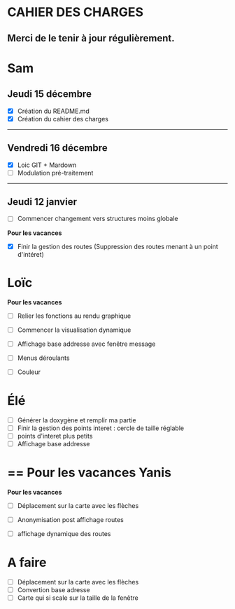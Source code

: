 CAHIER DES CHARGES
==
Merci de le tenir à jour régulièrement.
--



Sam
==


Jeudi 15 décembre
--

- [X] Création du README.md
- [X] Création du cahier des charges

***

Vendredi 16 décembre
--

- [X] Loic GIT + Mardown
- [ ] Modulation pré-traitement

***

Jeudi 12 janvier
--

- [ ] Commencer changement vers structures moins globale

**Pour les vacances**
- [X] Finir la gestion des routes (Suppression des routes menant à un point d'intéret)

Loïc
==
**Pour les vacances**
- [ ] Relier les fonctions au rendu graphique
- [ ] Commencer la visualisation dynamique
- [ ] Affichage base addresse avec fenêtre message
- [ ] Menus déroulants
- [ ] Couleur


Élé
==
- [ ] Générer la doxygène et remplir ma partie
- [ ] Finir la gestion des points interet : cercle de taille réglable
- [ ] points d'interet plus petits
- [ ] Affichage base addresse
 
==
**Pour les vacances**
Yanis
==
**Pour les vacances**

- [ ] Déplacement sur la carte avec les flèches
- [ ] Anonymisation post affichage routes
- [ ] affichage dynamique des routes



A faire
==

- [ ] Déplacement sur la carte avec les flèches
- [ ] Convertion base adresse
- [ ] Carte qui si scale sur la taille de la fenêtre
